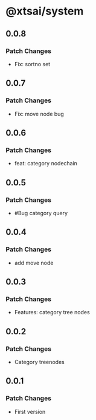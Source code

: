 # @xtsai/system

## 0.0.8

### Patch Changes

- Fix: sortno set

## 0.0.7

### Patch Changes

- Fix: move node bug

## 0.0.6

### Patch Changes

- feat: category nodechain

## 0.0.5

### Patch Changes

- #Bug category query

## 0.0.4

### Patch Changes

- add move node

## 0.0.3

### Patch Changes

- Features: category tree nodes

## 0.0.2

### Patch Changes

- Category treenodes

## 0.0.1

### Patch Changes

- First version
